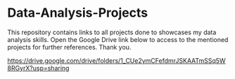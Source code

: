 # Data-Analysis-Projects

This repository contains links to all projects done to showcases my data analysis skills. Open the Google Drive link below to access to the mentioned projects for further references. Thank you.

https://drive.google.com/drive/folders/1_CUe2ymCFefdmrJSKAATmSSq5W8RGyrX?usp=sharing
